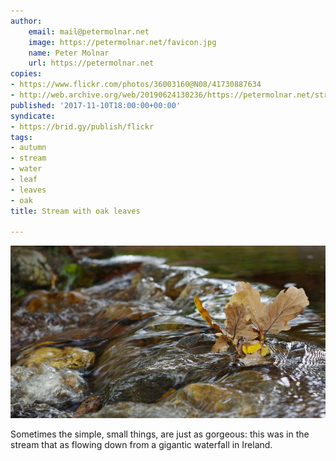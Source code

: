 ```yaml
---
author:
    email: mail@petermolnar.net
    image: https://petermolnar.net/favicon.jpg
    name: Peter Molnar
    url: https://petermolnar.net
copies:
- https://www.flickr.com/photos/36003160@N08/41730887634
- http://web.archive.org/web/20190624130236/https://petermolnar.net/stream-with-oak-leaves/
published: '2017-11-10T18:00:00+00:00'
syndicate:
- https://brid.gy/publish/flickr
tags:
- autumn
- stream
- water
- leaf
- leaves
- oak
title: Stream with oak leaves

---
```


![](stream-with-oak-leaves.jpg)

Sometimes the simple, small things, are just as gorgeous: this was in
the stream that as flowing down from a gigantic waterfall in Ireland.